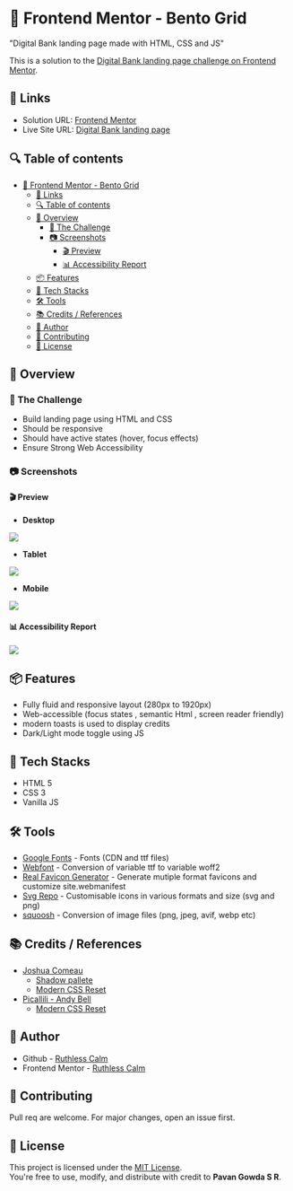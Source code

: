 # 🚀 Frontend Mentor - Bento Grid
"Digital Bank landing page made with HTML, CSS and JS"

This is a solution to the [Digital Bank landing page challenge on Frontend Mentor](https://www.frontendmentor.io/challenges/digital-bank-landing-page-WaUhkoDN).

## 🔗 Links 
- Solution URL: [Frontend Mentor](https://www.frontendmentor.io/solutions/-pixel-perfect-fluid-landing-page-and-395400-accessibility-S0TnVjsxuB)
- Live Site URL: [Digital Bank landing page](https://ruthlesscalm.github.io/fm-digitalbank-landing-page/)

## 🔍 Table of contents

- [🚀 Frontend Mentor - Bento Grid](#-frontend-mentor---bento-grid)
  - [🔗 Links](#-links)
  - [🔍 Table of contents](#-table-of-contents)
  - [📔 Overview](#-overview)
    - [🎯 The Challenge](#-the-challenge)
    - [📷 Screenshots](#-screenshots)
      - [🎬 Preview](#-preview)
      - [📊 Accessibility Report](#-accessibility-report)
  - [📦 Features](#-features)
  - [📌 Tech Stacks](#-tech-stacks)
  - [🛠️ Tools](#️-tools)
  - [📚 Credits /  References](#-credits---references)
  - [👤 Author](#-author)
  - [🤝 Contributing](#-contributing)
  - [📄 License](#-license)
    

## 📔 Overview

### 🎯 The Challenge

- Build landing page using HTML and CSS
- Should be responsive
- Should have active states (hover, focus effects)
- Ensure Strong Web Accessibility

### 📷 Screenshots

#### 🎬 Preview

- **Desktop** 

![](./screenshots/desktop.webp)

- **Tablet** 

![](./screenshots/tablet.webp)

- **Mobile** 

![](./screenshots/mobile.webp)

#### 📊 Accessibility Report

![](./screenshots/accessibility.webp)

## 📦 Features

- Fully fluid and responsive layout (280px to 1920px)
- Web-accessible (focus states , semantic Html , screen reader friendly)
- modern toasts is used to display credits
- Dark/Light mode toggle using JS

## 📌 Tech Stacks

- HTML 5
- CSS 3
- Vanilla JS

## 🛠️ Tools

- [Google Fonts](https://fonts.google.com/?preview.text=Nature) - Fonts (CDN and ttf files)
- [Webfont](https://webfont.yabe.land/en/misc/convert-ttf-woff2/) - Conversion of variable ttf to variable woff2
- [Real Favicon Generator](https://realfavicongenerator.net) - Generate mutiple format favicons and customize site.webmanifest
- [Svg Repo](https://www.svgrepo.com/) - Customisable icons in various formats and size (svg and png)
- [squoosh](https://squoosh.app/) - Conversion of image files (png, jpeg, avif, webp etc)

## 📚 Credits /  References

- [Joshua Comeau](https://www.joshwcomeau.com/)
    - [Shadow pallete](https://www.joshwcomeau.com/shadow-palette/)
    - [Modern CSS Reset](https://www.joshwcomeau.com/css/custom-css-reset/)
- [Picallili - Andy Bell](https://piccalil.li/author/andy-bell/)
    - [Modern CSS Reset](https://piccalil.li/blog/a-more-modern-css-reset/)

## 👤 Author

- Github - [Ruthless Calm](https://github.com/ruthlesscalm)
- Frontend Mentor - [Ruthless Calm](https://www.frontendmentor.io/profile/ruthlesscalm)

## 🤝 Contributing

Pull req are welcome. For major changes, open an issue first.

## 📄 License

This project is licensed under the [MIT License](./LICENSE).  
You're free to use, modify, and distribute with credit to **Pavan Gowda S R**.
